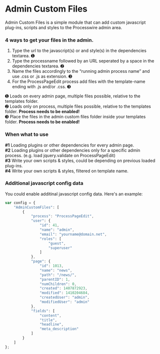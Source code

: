 Admin Custom Files
================

Admin Custom Files is a simple module that can add custom javascript plug-ins,
scripts and styles to the Processwire admin area.

### 4 ways to get your files in the admin.

1. Type the url to the javascript(s) or and style(s) in the dependencies textarea. ➊
2. Type the processname followed by an URL seperated by a space in the dependencies textarea. ➋
3. Name the files accordingly to the “running admin process name” and use .css or .js as extension. ➌
4. For the ProcessPageEdit process add files with the template-name ending with .js and/or .css. ➌

➊ Loads on every admin page, multiple files possible, relative to the templates folder. <br>
➋ Loads only on process, multiple files possible, relative to the templates folder. **Process needs to be enabled!**<br>
➌ Place the files in the admin custom files folder inside your templates folder. **Process needs to be enabled!**

### When what to use

**\#1** Loading plugins or other dependencies for every admin page.<br>
**\#2** Loading plugins or other dependencies only for a specific admin process. (e.g. load jquery.validate on ProcessPageEdit)<br>
**\#3** Write your own scripts & styles, could be depending on previous loaded plug-ins.<br>
**\#4** Write your own scripts & styles, filtered on template name.

### Additional javascript config data

You could enable additinal javascript config data. Here's an example:

```javascript
var config = {
    "AdminCustomFiles": [
        {
            "process": "ProcessPageEdit",
            "user": {
                "id": 41,
                "name": "admin",
                "email": "yourname@domain.net",
                "roles": [
                    "guest",
                    "superuser"
                ]
            },
            "page": {
                "id": 1013,
                "name": "news",
                "path": "/news/",
                "parentID": 1,
                "numChildren": 0,
                "created": 1407872923,
                "modified": 1410204684,
                "createdUser": "admin",
                "modifiedUser": "admin"
            },
            "fields": [
                "content",
                "title",
                "headline",
                "meta_description"
            ]
        }
    ]
};
```

